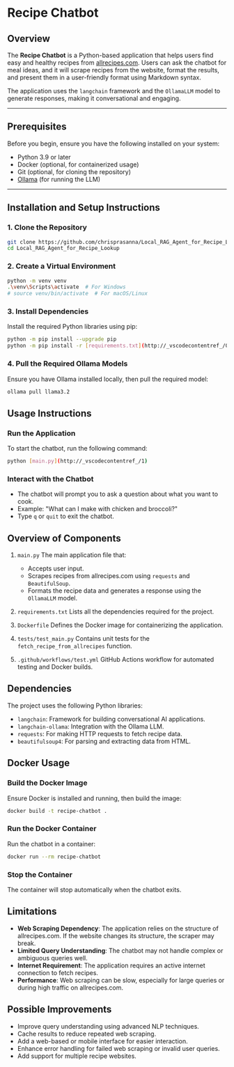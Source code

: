 # Recipe Chatbot

## Overview

The **Recipe Chatbot** is a Python-based application that helps users find easy and healthy recipes from [allrecipes.com](https://www.allrecipes.com). Users can ask the chatbot for meal ideas, and it will scrape recipes from the website, format the results, and present them in a user-friendly format using Markdown syntax.

The application uses the `langchain` framework and the `OllamaLLM` model to generate responses, making it conversational and engaging.

---

## Prerequisites

Before you begin, ensure you have the following installed on your system:

- Python 3.9 or later
- Docker (optional, for containerized usage)
- Git (optional, for cloning the repository)
- [Ollama](https://ollama.ai/) (for running the LLM)

---

## Installation and Setup Instructions

### 1. Clone the Repository
```bash
git clone https://github.com/chrisprasanna/Local_RAG_Agent_for_Recipe_Lookup.git
cd Local_RAG_Agent_for_Recipe_Lookup
```
### 2. Create a Virtual Environment
```bash
python -m venv venv
.\venv\Scripts\activate  # For Windows
# source venv/bin/activate  # For macOS/Linux
```

### 3. Install Dependencies
Install the required Python libraries using pip:
```bash
python -m pip install --upgrade pip
python -m pip install -r [requirements.txt](http://_vscodecontentref_/0)
```

### 4. Pull the Required Ollama Models
Ensure you have Ollama installed locally, then pull the required model:
```bash
ollama pull llama3.2
```

## Usage Instructions
### Run the Application
To start the chatbot, run the following command:
```bash
python [main.py](http://_vscodecontentref_/1)
```
### Interact with the Chatbot
- The chatbot will prompt you to ask a question about what you want to cook.
- Example: "What can I make with chicken and broccoli?"
- Type `q` or `quit` to exit the chatbot.

## Overview of Components
1. `main.py`
The main application file that:
    - Accepts user input.
    - Scrapes recipes from allrecipes.com using `requests` and `BeautifulSoup`.
    - Formats the recipe data and generates a response using the `OllamaLLM` model.

2. `requirements.txt`
Lists all the dependencies required for the project.

3. `Dockerfile`
Defines the Docker image for containerizing the application.

4. `tests/test_main.py`
Contains unit tests for the `fetch_recipe_from_allrecipes` function.

5. `.github/workflows/test.yml`
GitHub Actions workflow for automated testing and Docker builds.

## Dependencies
The project uses the following Python libraries:

- `langchain`: Framework for building conversational AI applications.
- `langchain-ollama`: Integration with the Ollama LLM.
- `requests`: For making HTTP requests to fetch recipe data.
- `beautifulsoup4`: For parsing and extracting data from HTML.

## Docker Usage
### Build the Docker Image
Ensure Docker is installed and running, then build the image:
```bash
docker build -t recipe-chatbot .
```
### Run the Docker Container
Run the chatbot in a container:
```bash
docker run --rm recipe-chatbot
```
### Stop the Container
The container will stop automatically when the chatbot exits.

## Limitations
- **Web Scraping Dependency**: The application relies on the structure of allrecipes.com. If the website changes its structure, the scraper may break.
- **Limited Query Understanding**: The chatbot may not handle complex or ambiguous queries well.
- **Internet Requirement**: The application requires an active internet connection to fetch recipes.
- **Performance**: Web scraping can be slow, especially for large queries or during high traffic on allrecipes.com.

## Possible Improvements
- Improve query understanding using advanced NLP techniques.
- Cache results to reduce repeated web scraping.
- Add a web-based or mobile interface for easier interaction.
- Enhance error handling for failed web scraping or invalid user queries.
- Add support for multiple recipe websites. 